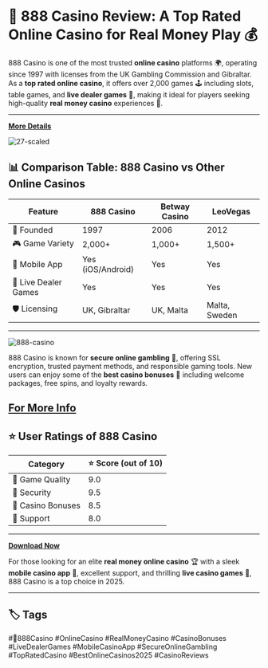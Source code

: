 # 🎰 888 Casino Review: A Top Rated Online Casino for Real Money Play 💰

888 Casino is one of the most trusted **online casino** platforms 🌍, operating since 1997 with licenses from the UK Gambling Commission and Gibraltar. As a **top rated online casino**, it offers over 2,000 games 🕹️ including slots, table games, and **live dealer games** 🎥, making it ideal for players seeking high-quality **real money casino** experiences 💸.

---
[**More Details**](https://tinyurl.com/4yk9bjdu)

![27-scaled](https://github.com/user-attachments/assets/f00e89d3-1052-43cf-a536-24196b384953)

## 📊 Comparison Table: 888 Casino vs Other Online Casinos

| Feature              | 888 Casino     | Betway Casino  | LeoVegas       |
|----------------------|----------------|----------------|----------------|
| 🏁 Founded           | 1997           | 2006           | 2012           |
| 🎮 Game Variety      | 2,000+         | 1,000+         | 1,500+         |
| 📱 Mobile App        | Yes (iOS/Android) | Yes         | Yes            |
| 🔴 Live Dealer Games | Yes            | Yes            | Yes            |
| 🛡️ Licensing        | UK, Gibraltar  | UK, Malta      | Malta, Sweden  |

---
![888-casino](https://github.com/user-attachments/assets/840a8b70-f565-412f-9988-ec8a5726c951)

888 Casino is known for **secure online gambling** 🔐, offering SSL encryption, trusted payment methods, and responsible gaming tools. New users can enjoy some of the **best casino bonuses** 🎁 including welcome packages, free spins, and loyalty rewards.

[For More Info](https://cractivator.com/top-ai-tools-for-crypto-arbitrage-2025/)
---

## ⭐ User Ratings of 888 Casino

| Category             | ⭐ Score (out of 10) |
|----------------------|---------------------|
| 🎨 Game Quality      | 9.0                 |
| 🔐 Security          | 9.5                 |
| 🎁 Casino Bonuses    | 8.5                 |
| 💬 Support           | 8.0                 |

---

[**Download Now**](https://tinyurl.com/53usvvy9)

For those looking for an elite **real money online casino** 🏆 with a sleek **mobile casino app** 📲, excellent support, and thrilling **live casino games** 🎲, 888 Casino is a top choice in 2025.

---

## 🏷️ Tags  
#🎰888Casino #OnlineCasino #RealMoneyCasino #CasinoBonuses #LiveDealerGames #MobileCasinoApp #SecureOnlineGambling #TopRatedCasino #BestOnlineCasinos2025 #CasinoReviews
